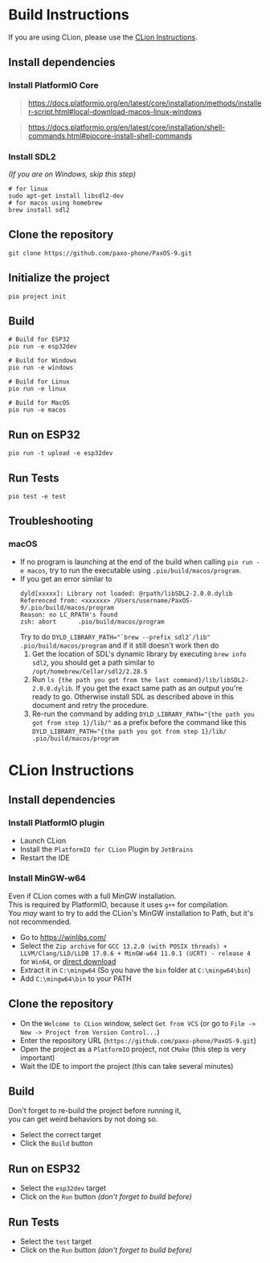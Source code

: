 # Build Instructions

If you are using CLion, please use the [CLion Instructions](#clion-instructions).

## Install dependencies

### Install PlatformIO Core

> https://docs.platformio.org/en/latest/core/installation/methods/installer-script.html#local-download-macos-linux-windows

> https://docs.platformio.org/en/latest/core/installation/shell-commands.html#piocore-install-shell-commands

### Install SDL2

_(If you are on Windows, skip this step)_


```shell
# for linux
sudo apt-get install libsdl2-dev
# for macos using homebrew
brew install sdl2
```

## Clone the repository

```shell
git clone https://github.com/paxo-phone/PaxOS-9.git
```

## Initialize the project

```shell
pio project init
```

## Build

```shell
# Build for ESP32
pio run -e esp32dev

# Build for Windows
pio run -e windows

# Build for Linux
pio run -e linux

# Build for MacOS
pio run -e macos
```

## Run on ESP32

```shell
pio run -t upload -e esp32dev
```

## Run Tests

```shell
pio test -e test
```

## Troubleshooting

### macOS
- If no program is launching at the end of the build when calling `pio run -e macos`, try to run the executable using `.pio/build/macos/program`.
- If you get an error similar to
  ```
  dyld[xxxxx]: Library not loaded: @rpath/libSDL2-2.0.0.dylib
  Referenced from: <xxxxxx> /Users/username/PaxOS-9/.pio/build/macos/program
  Reason: no LC_RPATH's found
  zsh: abort      .pio/build/macos/program
  ```
  Try to do ```DYLD_LIBRARY_PATH="`brew --prefix sdl2`/lib" .pio/build/macos/program``` and if it still doesn't work then do
  1. Get the location of SDL's dynamic library by executing `brew info sdl2`, you should get a path similar to `/opt/homebrew/Cellar/sdl2/2.28.5`
  2. Run `ls {the path you got from the last command}/lib/libSDL2-2.0.0.dylib`. If you get the exact same path as an output you're ready to go. Otherwise install SDL as described above in this document and retry the procedure.
  3. Re-run the command by adding `DYLD_LIBRARY_PATH="{the path you got from step 1}/lib/"` as a prefix before the command like this `DYLD_LIBRARY_PATH="{the path you got from step 1}/lib/ .pio/build/macos/program`

# CLion Instructions

## Install dependencies

### Install PlatformIO plugin

* Launch CLion
* Install the ``PlatformIO for CLion`` Plugin by ``JetBrains``
* Restart the IDE

### Install MinGW-w64

Even if CLion comes with a full MinGW installation.\
This is required by PlatformIO, because it uses ``g++`` for compilation.\
You _may_ want to try to add the CLion's MinGW installation to Path, but it's not recommended.

* Go to https://winlibs.com/
* Select the ``Zip archive`` for ``GCC 13.2.0 (with POSIX threads) + LLVM/Clang/LLD/LLDB 17.0.6 + MinGW-w64 11.0.1 (UCRT) - release 4`` for ``Win64``, or [direct download](https://github.com/brechtsanders/winlibs_mingw/releases/download/13.2.0posix-17.0.6-11.0.1-ucrt-r4/winlibs-x86_64-posix-seh-gcc-13.2.0-llvm-17.0.6-mingw-w64ucrt-11.0.1-r4.zip)
* Extract it in ``C:\mingw64`` (So you have the ``bin`` folder at ``C:\mingw64\bin``)
* Add ``C:\mingw64\bin`` to your PATH

## Clone the repository

* On the ``Welcome to CLion`` window, select ``Get from VCS`` (or go to ``File -> New -> Project from Version Control...``)
* Enter the repository URL (``https://github.com/paxo-phone/PaxOS-9.git``)
* Open the project as a ``PlatformIO`` project, not ``CMake`` (this step is very important)
* Wait the IDE to import the project (this can take several minutes)

## Build

Don't forget to re-build the project before running it,\
you can get weird behaviors by not doing so.

* Select the correct target
* Click the ``Build`` button

## Run on ESP32

* Select the ``esp32dev`` target
* Click on the ``Run`` button _(don't forget to build before)_

## Run Tests

* Select the ``test`` target
* Click on the ``Run`` button _(don't forget to build before)_
